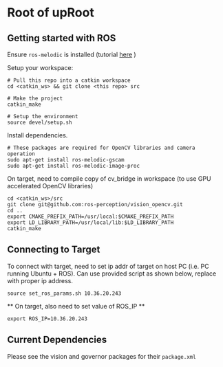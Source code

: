 # Root of upRoot

## Getting started with ROS
Ensure `ros-melodic` is installed (tutorial [here](http://wiki.ros.org/melodic/Installation/Ubuntu) )

Setup your workspace:
```
# Pull this repo into a catkin workspace
cd <catkin_ws> && git clone <this repo> src

# Make the project
catkin_make

# Setup the environment
source devel/setup.sh
```

Install dependencies.
```
# These packages are required for OpenCV libraries and camera operation
sudo apt-get install ros-melodic-gscam
sudo apt-get install ros-melodic-image-proc
```

On target, need to compile copy of cv_bridge in workspace (to use GPU accelerated OpenCV libraries)
```
cd <catkin_ws>/src
git clone git@github.com:ros-perception/vision_opencv.git
cd ..
export CMAKE_PREFIX_PATH=/usr/local:$CMAKE_PREFIX_PATH
export LD_LIBRARY_PATH=/usr/local/lib:$LD_LIBRARY_PATH
catkin_make
```

## Connecting to Target
To connect with target, need to set ip addr of target on host PC (i.e. PC running Ubuntu + ROS). Can use provided script as shown below, replace with proper ip address.

```
source set_ros_params.sh 10.36.20.243
```  

** On target, also need to set value of ROS_IP **
```
export ROS_IP=10.36.20.243
```


## Current Dependencies
Please see the vision and governor packages for their `package.xml`
